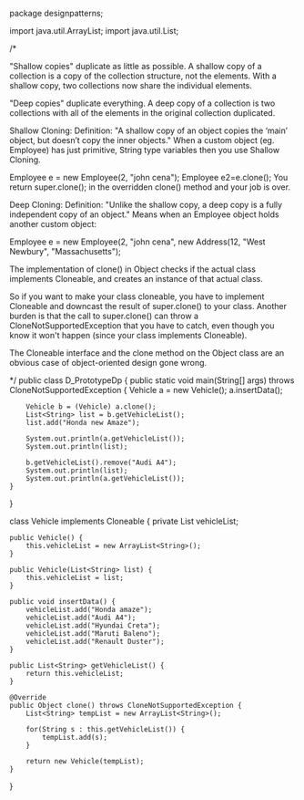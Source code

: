 package designpatterns;

import java.util.ArrayList;
import java.util.List;

/*


"Shallow copies" duplicate as little as possible. A shallow copy of a collection is a copy of the collection structure, not the elements.
With a shallow copy, two collections now share the individual elements.

"Deep copies" duplicate everything. A deep copy of a collection is two collections with all of the elements in the original collection duplicated.

Shallow Cloning:
Definition: "A shallow copy of an object copies the ‘main’ object, but doesn’t copy the inner objects."
When a custom object (eg. Employee) has just primitive, String type variables then you use Shallow Cloning.

Employee e = new Employee(2, "john cena");
Employee e2=e.clone();
You return super.clone(); in the overridden clone() method and your job is over.

Deep Cloning:
Definition: "Unlike the shallow copy, a deep copy is a fully independent copy of an object."
Means when an Employee object holds another custom object:

Employee e = new Employee(2, "john cena", new Address(12, "West Newbury", "Massachusetts");



The implementation of clone() in Object checks if the actual class implements Cloneable, and creates an instance of that actual class.

So if you want to make your class cloneable, you have to implement Cloneable and downcast the result of super.clone() to your class.
Another burden is that the call to super.clone() can throw a CloneNotSupportedException that you have to catch, even though you know
it won't happen (since your class implements Cloneable).

The Cloneable interface and the clone method on the Object class are an obvious case of object-oriented design gone wrong.

*/
public class D_PrototypeDp {
    public static void main(String[] args) throws CloneNotSupportedException {
        Vehicle a = new Vehicle();
        a.insertData();

        Vehicle b = (Vehicle) a.clone();
        List<String> list = b.getVehicleList();
        list.add("Honda new Amaze");

        System.out.println(a.getVehicleList());
        System.out.println(list);

        b.getVehicleList().remove("Audi A4");
        System.out.println(list);
        System.out.println(a.getVehicleList());
    }

}



class Vehicle implements Cloneable {
    private List<String> vehicleList;

    public Vehicle() {
        this.vehicleList = new ArrayList<String>();
    }

    public Vehicle(List<String> list) {
        this.vehicleList = list;
    }

    public void insertData() {
        vehicleList.add("Honda amaze");
        vehicleList.add("Audi A4");
        vehicleList.add("Hyundai Creta");
        vehicleList.add("Maruti Baleno");
        vehicleList.add("Renault Duster");
    }

    public List<String> getVehicleList() {
        return this.vehicleList;
    }

    @Override
    public Object clone() throws CloneNotSupportedException {
        List<String> tempList = new ArrayList<String>();

        for(String s : this.getVehicleList()) {
            tempList.add(s);
        }

        return new Vehicle(tempList);
    }
}

